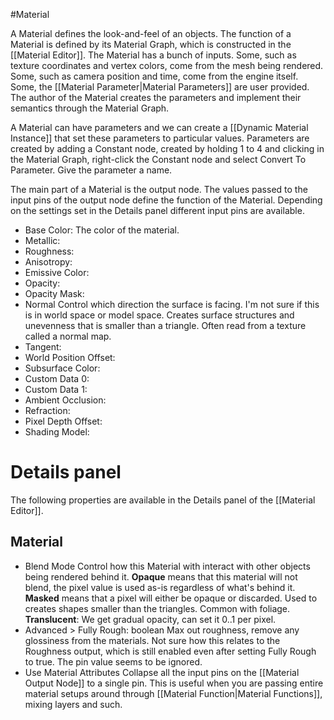 #Material

A Material defines the look-and-feel of an objects.
The function of a Material is defined by its Material Graph, which is constructed in the [[Material Editor]].
The Material has a bunch of inputs.
Some, such as texture coordinates and vertex colors, come from the mesh being rendered.
Some, such as camera position and time, come from the engine itself.
Some, the [[Material Parameter|Material Parameters]] are user provided.
The author of the Material creates the parameters and implement their semantics through the Material Graph.

A Material can have parameters and we can create a [[Dynamic Material Instance]] that set these parameters to particular values.
Parameters are created by adding a Constant node, created by holding 1 to 4 and clicking in the Material Graph, right-click the Constant node and select Convert To Parameter.
Give the parameter a name.

The main part of a Material is the output node.
The values passed to the input pins of the output node define the function of the Material.
Depending on the settings set in the Details panel different input pins are available.

- Base Color: The color of the material.
- Metallic:
- Roughness:
- Anisotropy:
- Emissive Color:
- Opacity:
- Opacity Mask:
- Normal
  Control which direction the surface is facing. I'm not sure if this is in world space or model space.
  Creates surface structures and unevenness that is smaller than a triangle.
  Often read from a texture called a normal map.
- Tangent:
- World Position Offset:
- Subsurface Color:
- Custom Data 0:
- Custom Data 1:
- Ambient Occlusion:
- Refraction:
- Pixel Depth Offset:
- Shading Model:

# Details panel
The following properties are available in the Details panel of the [[Material Editor]].

## Material
- Blend Mode
  Control how this Material with interact with other objects being rendered behind it.
  **Opaque** means that this material will not blend, the pixel value is used as-is regardless of what's behind it.
  **Masked** means that a pixel will either be opaque or discarded. Used to creates shapes smaller than the triangles. Common with foliage.
  **Translucent**: We get gradual opacity, can set it 0..1 per pixel.
- Advanced > Fully Rough: boolean
  Max out roughness, remove any glossiness from the materials.
  Not sure how this relates to the Roughness output, which is still enabled even after setting Fully Rough to true.
  The pin value seems to be ignored.
- Use Material Attributes
  Collapse all the input pins on the [[Material Output Node]] to a single pin. This is useful when you are passing entire material setups around through [[Material Function|Material Functions]], mixing layers and such.
